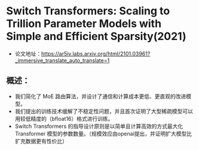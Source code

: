 # Switch Transformers: Scaling to Trillion Parameter Models with Simple and Efficient Sparsity(2021)
- 论文地址：https://ar5iv.labs.arxiv.org/html/2101.03961?_immersive_translate_auto_translate=1

## 概述：
- 我们简化了 MoE 路由算法，并设计了通信和计算成本更低、更直观的改进模型。
- 我们提出的训练技术缓解了不稳定性问题，并且首次证明了大型稀疏模型可以用较低精度的（bfloat16）格式进行训练。
- Switch Transformers 的指导设计原则是以简单且计算高效的方式最大化 Transformer 模型的参数数量。（规模效应由openai提出，并证明扩大模型比扩充数据更有性价比）


